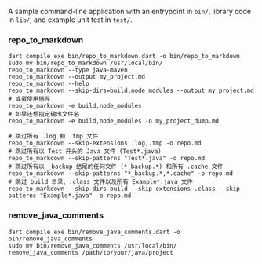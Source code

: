 A sample command-line application with an entrypoint in `bin/`, library code
in `lib/`, and example unit test in `test/`.

### repo_to_markdown

```shell
dart compile exe bin/repo_to_markdown.dart -o bin/repo_to_markdown
sudo mv bin/repo_to_markdown /usr/local/bin/
repo_to_markdown --type java-maven
repo_to_markdown --output my_project.md
repo_to_markdown --help
repo_to_markdown --skip-dirs=build,node_modules --output my_project.md
# 或者使用缩写
repo_to_markdown -e build,node_modules
# 如果还想指定输出文件名
repo_to_markdown -e build,node_modules -o my_project_dump.md

# 跳过所有 .log 和 .tmp 文件
repo_to_markdown --skip-extensions .log,.tmp -o repo.md
# 跳过所有以 Test 开头的 Java 文件 (Test*.java)
repo_to_markdown --skip-patterns "Test*.java" -o repo.md
# 跳过所有以 _backup 结尾的任何文件 (*_backup.*) 和所有 .cache 文件
repo_to_markdown --skip-patterns "*_backup.*,*.cache" -o repo.md
# 跳过 build 目录、.class 文件以及所有 Example*.java 文件
repo_to_markdown --skip-dirs build --skip-extensions .class --skip-patterns "Example*.java" -o repo.md
```


### remove_java_comments

```shell
dart compile exe bin/remove_java_comments.dart -o bin/remove_java_comments
sudo mv bin/remove_java_comments /usr/local/bin/
remove_java_comments /path/to/your/java/project
```
